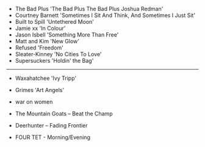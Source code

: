 * The Bad Plus 'The Bad Plus The Bad Plus Joshua Redman'
* Courtney Barnett 'Sometimes I Sit And Think, And Sometimes I Just Sit'
* Built to Spill 'Untethered Moon'
* Jamie xx 'In Colour'
* Jason Isbell 'Something More Than Free'
* Matt and Kim 'New Glow'
* Refused 'Freedom'
* Sleater-Kinney 'No Cities To Love'
* Supersuckers 'Holdin' the Bag'


------------------


* Waxahatchee 'Ivy Tripp'

* Grimes 'Art Angels'

* war on women

* The Mountain Goats – Beat the Champ
* Deerhunter – Fading Frontier
* FOUR TET - Morning/Evening


